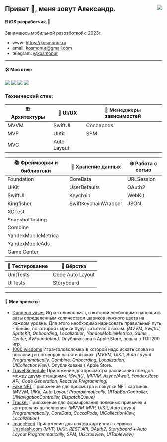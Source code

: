 <html>
   <body>
      <h2> Привет 👋, меня зовут Александр. <a href="https://www.codewars.com/users/kosmonur"><img src="https://www.codewars.com/users/kosmonur/badges/micro" align="right"></a></h2>
   </body>
</html>
  
#### Я iOS разработчик.📱

Занимаюсь мобильной разработкой с 2023г. 

<i class="fa fa-envelope" aria-hidden="true"></i>
- www: https://kosmonur.ru
- email: kosmonur@gmail.com
- telegram: [@kosmonur](https://t.me/kosmonur)

---

#### 🛠 Мой стек:

<p align="left">
<img src="https://img.shields.io/badge/swift-F54A2A?style=for-the-badge&logo=swift&logoColor=white"/>
<img src="https://img.shields.io/badge/Xcode-007ACC?style=for-the-badge&logo=Xcode&logoColor=white"/>
<img src="https://img.shields.io/badge/GIT-E44C30?style=for-the-badge&logo=git&logoColor=white"/>
<img src="https://img.shields.io/badge/Postman-FF6C37?style=for-the-badge&logo=postman&logoColor=white"/>
</p>

### Технический стек:

| 🏗 Архитектуры | 📱 UI/UX | 🔄 Менеджеры зависимостей |
|----------------|----------|--------------------------|
| MVVM          | SwiftUI  | Cocoapods               |
| MVP           | UIKit    | SPM                     |
| MVC           | Auto Layout | |

| 📚 Фреймворки и библиотеки | 🔐 Хранение данных | 🌐 Работа с сетью |
|---------------------------|-------------------|------------------|
| Foundation               | CoreData         | URLSession       |
| UIKit                    | UserDefaults     | OAuth2          |
| SwiftUI                  | Keychain         | WebKit          |
| Kingfisher               | SwiftKeychainWrapper | JSON        |
| XCTest                   |                   |                |
| SnapshotTesting          |                   |                |
| Combine                  |                   |                |
| YandexMobileMetrica      |                   |                |
| YandexMobileAds          |                   |                |
| Game Center              |                   |                |

| 🧪 Тестирование | 🎨 Вёрстка |
|----------------|------------|
| UnitTests      | Code Auto Layout |
| UITests        | Storyboard |

---

#### 📱 Мои проекты:

- [Dungeon vases](https://apps.apple.com/app/dungeon-vases/id6740935059) Игра-головоломка, в которой необходимо наполнить вазы определенным количеством шариков нужного цвета на каждом уровне. Для этого необходимо нарисовать правильный путь - линию, по которой шарики будут катиться к вазам. *(MVVM, SwiftUI, SpriteKit, Onboarding, Localization, YandexMobileMetrica, Game Center, AVFoundation)*. Опубликована в Apple Store, вошла в ТОП200 игр.
- [1000 wisdoms](https://apps.apple.com/app/1000-wisdoms/id6477355527) Игра-головоломка, в которой надо искать слова из пословиц и поговорок на пяти языках. *(MVVM, UIKit, Auto Layout Programmatically, Combine, Onboarding, Localization, UICollectionView)*. Опубликована в Apple Store.
- [Travel Schedule](https://github.com/Kosmonur/TravelSchedule) Приложение для просмотра расписания поездов между двумя станциями. *(SwiftUI, MVVM, Async/Await, Yandex.Rasp API, Code Generation, Reactive Programming)*
- [Fake NFT](https://github.com/Kosmonur/iOS-FakeNFT-StarterProject-Public) Приложение для просмотра и покупки NFT картинок. *(MVVM, UIKit, Auto Layout Programmatically, UITabBarController, UINavigationController, DispatchQueue)*
- [Tracker](https://github.com/Kosmonur/Tracker) Приложение для формирования полезных привычек и контроля их выполнения. *(MVVM, MVP, UIKit, Auto Layout Programmatically, CoreData, CocoaPods, UICollectionView, Localization)*
- [ImageFeed](https://github.com/Kosmonur/ImageFeed-ios) Приложение для показа картинок с сервиса [Unsplash.com](https://unsplash.com/) *(MVP, UIKit, REST API, OAuth2, Storyboard + Auto Layout Programmatically, SPM, UIScrollView, UITableView)*

